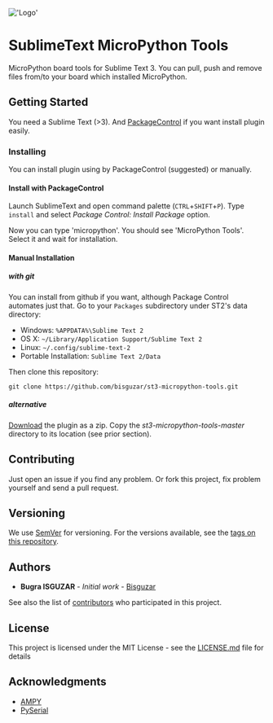 !['Logo'](https://raw.githubusercontent.com/bisguzar/st3-micropython-tools/master/images/logo2.png)

# SublimeText MicroPython Tools

MicroPython board tools for Sublime Text 3. You can pull, push and remove files from/to your board which installed MicroPython. 

## Getting Started

You need a Sublime Text (>3). And [PackageControl](http://packagecontrol.io/) if you want install plugin easily.

### Installing

You can install plugin using by PackageControl (suggested) or manually.

#### Install with PackageControl

Launch SublimeText and open command palette (`CTRL`+`SHIFT`+`P`). Type `install` and select *Package Control: Install Package* option. 

Now you can type 'micropython'. You should see 'MicroPython Tools'. Select it and wait for installation.

#### Manual Installation

##### with git

You can install from github if you want, although Package Control automates
just that. Go to your `Packages` subdirectory under ST2's data directory:

* Windows: `%APPDATA%\Sublime Text 2`
* OS X: `~/Library/Application Support/Sublime Text 2`
* Linux: `~/.config/sublime-text-2`
* Portable Installation: `Sublime Text 2/Data`

Then clone this repository:

    git clone https://github.com/bisguzar/st3-micropython-tools.git

##### alternative

[Download](https://github.com/bisguzar/st3-micropython-tools/archive/master.zip)
the plugin as a zip. Copy the *st3-micropython-tools-master* directory to its location
(see prior section).

## Contributing

Just open an issue if you find any problem. Or fork this project, fix problem yourself and send a pull request.

## Versioning

We use [SemVer](http://semver.org/) for versioning. For the versions available, see the [tags on this repository](https://github.com/bisguzar/st3-micropython-tools/tags). 

## Authors

* **Bugra ISGUZAR** - *Initial work* - [Bisguzar](https://github.com/bisguzar)

See also the list of [contributors](https://github.com/bisguzar/st3-micropython-tools/graphs/contributors) who participated in this project.

## License

This project is licensed under the MIT License - see the [LICENSE.md](LICENSE.md) file for details

## Acknowledgments

* [AMPY](https://github.com/adafruit/ampy)
* [PySerial](https://github.com/pyserial/pyserial)

